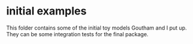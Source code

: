 # initial examples

This folder contains some of the initial toy models Goutham and I put up. They can be some integration tests for the final package.